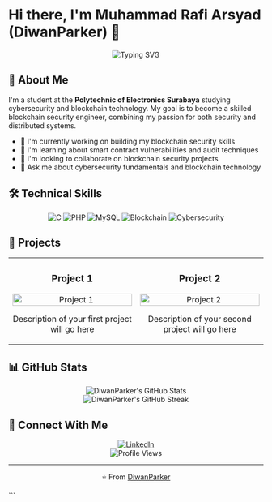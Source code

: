 # Hi there, I'm Muhammad Rafi Arsyad (DiwanParker) 👋

<div align="center">
  <img src="https://readme-typing-svg.herokuapp.com?font=Fira+Code&size=22&duration=3000&pause=1000&color=36BCF7FF&center=true&vCenter=true&width=440&lines=Aspiring+Blockchain+Security+Engineer;Cybersecurity+Student;Blockchain+Enthusiast" alt="Typing SVG" />
</div>

## 🧠 About Me

I'm a student at the **Polytechnic of Electronics Surabaya** studying cybersecurity and blockchain technology. My goal is to become a skilled blockchain security engineer, combining my passion for both security and distributed systems.

- 🔭 I'm currently working on building my blockchain security skills
- 🌱 I'm learning about smart contract vulnerabilities and audit techniques
- 👯 I'm looking to collaborate on blockchain security projects
- 💬 Ask me about cybersecurity fundamentals and blockchain technology

## 🛠️ Technical Skills

<div align="center">
  
  ![C](https://img.shields.io/badge/-C-A8B9CC?style=for-the-badge&logo=c&logoColor=white)
  ![PHP](https://img.shields.io/badge/-PHP-777BB4?style=for-the-badge&logo=php&logoColor=white)
  ![MySQL](https://img.shields.io/badge/-MySQL-4479A1?style=for-the-badge&logo=mysql&logoColor=white)
  ![Blockchain](https://img.shields.io/badge/-Blockchain-121D33?style=for-the-badge&logo=bitcoin&logoColor=white)
  ![Cybersecurity](https://img.shields.io/badge/-Cybersecurity-FF0000?style=for-the-badge&logo=shield&logoColor=white)
  
</div>

## 🚀 Projects

<div align="center">
  <table>
    <tr>
      <td width="50%">
        <h3 align="center">Project 1</h3>
        <p align="center">
          <a href="https://github.com/DiwanParker/project1" target="_blank">
            <img src="https://via.placeholder.com/500x300/5DADE2/FFFFFF?text=Coming+Soon" width="100%" alt="Project 1"/>
          </a>
          <p align="center">
            Description of your first project will go here
          </p>
        </p>
      </td>
      <td width="50%">
        <h3 align="center">Project 2</h3>
        <p align="center">
          <a href="https://github.com/DiwanParker/project2" target="_blank">
            <img src="https://via.placeholder.com/500x300/F4D03F/FFFFFF?text=Coming+Soon" width="100%" alt="Project 2"/>
          </a>
          <p align="center">
            Description of your second project will go here
          </p>
        </p>
      </td>
    </tr>
  </table>
</div>

## 📊 GitHub Stats

<div align="center">
  <img src="https://github-readme-stats.vercel.app/api?username=DiwanParker&show_icons=true&theme=tokyonight" alt="DiwanParker's GitHub Stats" />
</div>

<div align="center">
  <img src="https://github-readme-streak-stats.herokuapp.com/?user=DiwanParker&theme=tokyonight" alt="DiwanParker's GitHub Streak" />
</div>

## 🔗 Connect With Me

<div align="center">
  <a href="https://www.linkedin.com/in/muhammad-rafi-arsyad/" target="_blank">
    <img src="https://img.shields.io/badge/LinkedIn-0077B5?style=for-the-badge&logo=linkedin&logoColor=white" alt="LinkedIn" />
  </a>
</div>

<div align="center">
  <img src="https://komarev.com/ghpvc/?username=DiwanParker&color=blueviolet&style=flat-square&label=Profile+Views" alt="Profile Views" />
</div>

---

<div align="center">
  <p>⭐️ From <a href="https://github.com/DiwanParker">DiwanParker</a></p>
</div>
```
